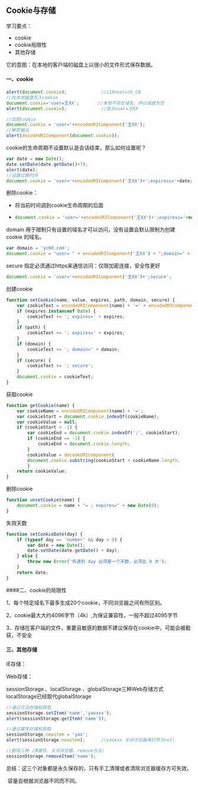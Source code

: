 ## Cookie与存储

学习要点：

- cookie
- cookie局限性
- 其他存储

它的意图：在本地的客户端的磁盘上以很小的文件形式保存数据。

#### 一、cookie

 ```js
alert(document.cookie);             //i18next=zh_CN
//向本地磁盘写入cookie
document.cookie='user=王XX';       //本地不存在域名，所以域就为空
alert(document.cookie);             //显示user=王XX

//加密cookie
document.cookie = 'user='+encodeURIComponent('王XX');
//解密输出
alert(decodeURIComponent(document.cookie));
 ```

cookie的生命周期不设置默认是会话结束，那么如何设置呢？

```js
var date = new Date();
date.setDate(date.getDate()+7);
alert(date);
//设置过期时间
document.cookie = 'user='+encodeURIComponent('王XX')+';expiress='+date;
```

删除cookie：

- 将当前时间调到cookie生命周期的后面

- ```js
  document.cookie = 'user='+encodeURIComponent('王XX')+';expiress='+new Date(0);
  ```

domain 用于限制只有设置的域名才可以访问，没有设置会默认限制为创建 cookie 的域名。 

```js
var domain = 'yc60.com'; 
document.cookie = "user= " + encodeURIComponent('王XX') + ";domain=" + domain; 
```

secure  指定必须通过https来通信访问：仅限加密连接，安全性更好

```js
document.cookie = 'user='+encodeURIComponent('王XX')+';secure'; 
```



创建cookie

```js
function setCookie(name, value, expires, path, domain, secure) {
	var cookieText = encodeURIComponent(name) + '=' + encodeURIComponent(value);
	if (expires instanceof Date) {
		cookieText += '; expires=' + expires;
	}
	if (path) {
		cookieText += '; expires=' + expires;
	}
	if (domain) {
		cookieText += '; domain=' + domain;
	}
	if (secure) {
		cookieText += '; secure';
	}
	document.cookie = cookieText;
}
```

获取cookie

```js
function getCookie(name) {
	var cookieName = encodeURIComponent(name) + '=';
	var cookieStart = document.cookie.indexOf(cookieName);
	var cookieValue = null;
	if (cookieStart > -1) {
		var cookieEnd = document.cookie.indexOf(';', cookieStart);
		if (cookieEnd == -1) {
			cookieEnd = document.cookie.length;
		}
		cookieValue = decodeURIComponent(
		document.cookie.substring(cookieStart + cookieName.length, 			cookieEnd));
		}
	return cookieValue;
}
```

删除cookie

```js
function unsetCookie(name) {
	document.cookie = name + "= ; expires=" + new Date(0);
}
```

失效天数

```js
function setCookieDate(day) {
	if (typeof day == 'number' && day > 0) {
		var date = new Date();
		date.setDate(date.getDate() + day);
	} else {
		throw new Error('传递的 day 必须是一个天数，必须比 0 大');
	}
	return date;
}
```

####二、cookie的局限性

1、每个特定域名下最多生成20个cookie，不同浏览器之间有所区别。

2、cookie最大大约4096字节（4k）,为保证兼容性，一般不超过4095字节

3、存储在客户端的文件，重要且敏感的数据不建议保存在cookie中，可能会被截获，不安全

#### 三、其他存储

IE存储：

Web存储：

sessionStorage 、localStorage 、globalStorage三种Web存储方式
localStorage已经取代globalStorage

```js
//通过方法存储和获取
sessionStorage.setItem('name','yaoxxx');
alert(sessionStorage.getItem('name'));

//通过属性存储和获取
sessionStorage.newitem = 'yao';
alert(sessionStorage.newitem);      //yaoxxx 关闭浏览器再打开为null

//删除三种（清缓存、关闭浏览器、remove方法）
sessionStorage.removeItem('name');
```

总结：这三个对象都是永久保存的，只有手工清理或者清除浏览器缓存方可失效。

​	    容量会根据浏览器不同而不同。